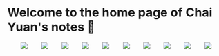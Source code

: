 # Welcome to the home page of Chai Yuan's notes 👋

<style>
    .micro {
        display: flex;
        flex-direction: row;
        flex-wrap:wrap-reverse;
        justify-content:space-evenly;
    }
</style>

<div class="micro">
    <img src="https://img.shields.io/badge/node-v10.22.0-green">
    <img src="https://img.shields.io/badge/npm-v6.14.6-red">
    <img src="https://img.shields.io/badge/gitbook-v3.2.3-yellow">
    <img src="https://img.shields.io/badge/blog-pc-green" onclick="window.open('https://chaidada.cn')">
    <img src="https://img.shields.io/badge/php-*-brightgreen">
    <img src="https://img.shields.io/badge/MySql-*-yellowgreen">
    <img src="https://img.shields.io/badge/Java-*-orange">
    <img src="https://img.shields.io/badge/Nginx-*-green">
    <img src="https://img.shields.io/badge/Vue-*-lightgrey">
    <img src="https://img.shields.io/badge/Golang-*-yellow">
</div>